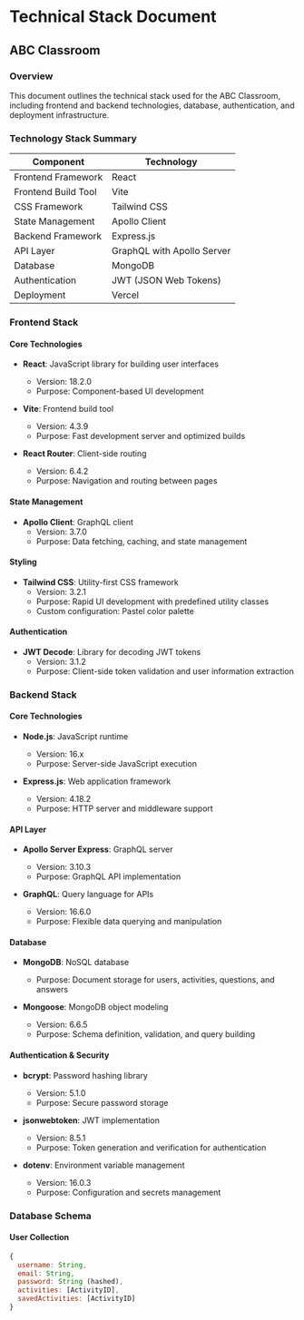 # Technical Stack Document

## ABC Classroom

### Overview
This document outlines the technical stack used for the ABC Classroom, including frontend and backend technologies, database, authentication, and deployment infrastructure.

### Technology Stack Summary

| Component | Technology |
|-----------|------------|
| Frontend Framework | React |
| Frontend Build Tool | Vite |
| CSS Framework | Tailwind CSS |
| State Management | Apollo Client |
| Backend Framework | Express.js |
| API Layer | GraphQL with Apollo Server |
| Database | MongoDB |
| Authentication | JWT (JSON Web Tokens) |
| Deployment | Vercel |

### Frontend Stack

#### Core Technologies
- **React**: JavaScript library for building user interfaces
  - Version: 18.2.0
  - Purpose: Component-based UI development

- **Vite**: Frontend build tool
  - Version: 4.3.9
  - Purpose: Fast development server and optimized builds

- **React Router**: Client-side routing
  - Version: 6.4.2
  - Purpose: Navigation and routing between pages

#### State Management
- **Apollo Client**: GraphQL client
  - Version: 3.7.0
  - Purpose: Data fetching, caching, and state management

#### Styling
- **Tailwind CSS**: Utility-first CSS framework
  - Version: 3.2.1
  - Purpose: Rapid UI development with predefined utility classes
  - Custom configuration: Pastel color palette

#### Authentication
- **JWT Decode**: Library for decoding JWT tokens
  - Version: 3.1.2
  - Purpose: Client-side token validation and user information extraction

### Backend Stack

#### Core Technologies
- **Node.js**: JavaScript runtime
  - Version: 16.x
  - Purpose: Server-side JavaScript execution

- **Express.js**: Web application framework
  - Version: 4.18.2
  - Purpose: HTTP server and middleware support

#### API Layer
- **Apollo Server Express**: GraphQL server
  - Version: 3.10.3
  - Purpose: GraphQL API implementation

- **GraphQL**: Query language for APIs
  - Version: 16.6.0
  - Purpose: Flexible data querying and manipulation

#### Database
- **MongoDB**: NoSQL database
  - Purpose: Document storage for users, activities, questions, and answers

- **Mongoose**: MongoDB object modeling
  - Version: 6.6.5
  - Purpose: Schema definition, validation, and query building

#### Authentication & Security
- **bcrypt**: Password hashing library
  - Version: 5.1.0
  - Purpose: Secure password storage

- **jsonwebtoken**: JWT implementation
  - Version: 8.5.1
  - Purpose: Token generation and verification for authentication

- **dotenv**: Environment variable management
  - Version: 16.0.3
  - Purpose: Configuration and secrets management

### Database Schema

#### User Collection
```javascript
{
  username: String,
  email: String,
  password: String (hashed),
  activities: [ActivityID],
  savedActivities: [ActivityID]
}